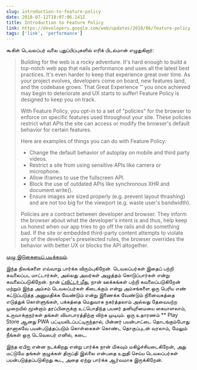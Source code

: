 ```yaml
---
slug: introduction-to-feature-policy
date: 2018-07-12T18:07:06.141Z
title: Introduction to Feature Policy
link: https://developers.google.com/web/updates/2018/06/feature-policy
tags: ['link', 'performance']
---
```

கூகிள் டெவலப்பர் வலை புதுப்பிப்புகளில் எரிக் பிடல்மான் எழுதுகிறார்:

> Building for the web is a rocky adventure. It's hard enough to build a top-notch web app that nails performance and uses all the latest best practices. It's even harder to keep that experience great over time. As your project evolves, developers come on board, new features land, and the codebase grows. That Great Experience &#x2122; you once achieved may begin to deteriorate and UX starts to suffer! Feature Policy is designed to keep you on track.
> 
> With Feature Policy, you opt-in to a set of "policies" for the browser to enforce on specific features used throughout your site. These policies restrict what APIs the site can access or modify the browser's default behavior for certain features.
> 
> Here are examples of things you can do with Feature Policy:
> 
> * Change the default behavior of autoplay on mobile and third party videos.
> * Restrict a site from using sensitive APIs like camera or microphone.
> * Allow iframes to use the fullscreen API.
> * Block the use of outdated APIs like synchronous XHR and document.write().
> * Ensure images are sized properly (e.g. prevent layout thrashing) and are not too big for the viewport (e.g. waste user's bandwidth).
> 
> Policies are a contract between developer and browser. They inform the browser about what the developer's intent is and thus, help keep us honest when our app tries to go off the rails and do something bad. If the site or embedded third-party content attempts to violate any of the developer's preselected rules, the browser overrides the behavior with better UX or blocks the API altogether.


[முழு இடுகையைப் படிக்கவும்](https://developers.google.com/web/updates/2018/06/feature-policy).

இந்த நிலங்களை எவ்வாறு பார்க்க விரும்புகிறேன். டெவலப்பர்கள் இதைப் பற்றி கவலைப்பட மாட்டார்கள், அல்லது அவர்கள் அழுத்தம் கொடுப்பார்கள் என்று கவலைப்படுகிறேன். நான் [ட்விட்டர் மீது](https://twitter.com/Paul_Kinlan/status/1016445358401040386), நான் ஊக்கங்கள் பற்றி கவலைப்படுகிறேன் மற்றும் இந்த அம்சம் டெவலப்பர்கள் கிடைக்கும் என்று அம்சங்களை ஒரு பெரிய எண் கட்டுப்படுத்த அனுமதிக்க வேண்டும் என்று இணைக்க வேண்டும் நினைவகத்தை எடுத்துக் கொள்ளுங்கள், பக்கத்தை மெதுவாக நகர்த்தலாம் அல்லது தேவையற்ற முறையில் மூன்றாம் தரப்பினருக்கு உட்பொதிந்த பயனர் தனியுரிமையை கையாளலாம், உருவாக்குநர்கள் தங்கள் வியாபாரத்திற்கு விற்க முடியும். ஒரு உதாரணம் ** Play Store ஆனது PWA பட்டியலிடப்பட்டிருந்தால், பின்னர் பயன்பாட்டை தொடங்கும்போது தானாகவே பயன்படுத்தப்படும் கொள்கைகள் கொண்ட தொகுப்புடன் வரலாம், மேலும் நீங்கள் ஒரு டெவெலபர் எனில், கடை.

இந்த ஏபிஐ என்ன நடக்கிறது என்று பார்க்க நான் மிகவும் மகிழ்ச்சியடைகிறேன், அது மட்டுமே தங்கள் குழுக்கள் திருப்தி இல்லை என்பதை உறுதி செய்ய டெவலப்பர்கள் பயன்படுத்தப்படுகிறது கூட, அதை ஏற்று பார்க்க ஆர்வமாக இருக்கிறேன்.
